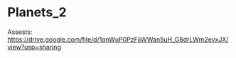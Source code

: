 # Planets_2

Assests:
https://drive.google.com/file/d/1qnWuP0PzFjjWWan5uH_G8drLWm2evxJX/view?usp=sharing
